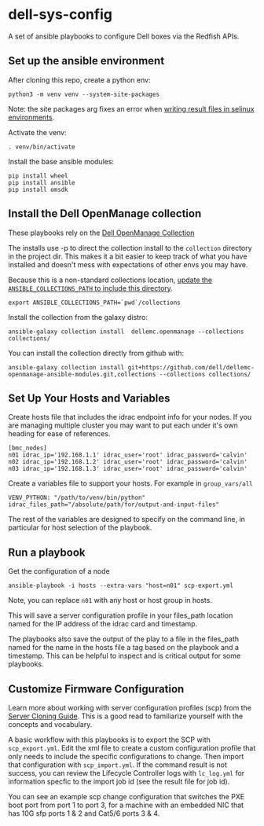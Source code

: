 # dell-sys-config

A set of ansible playbooks to configure Dell boxes via the Redfish APIs.

## Set up the ansible environment

After cloning this repo, create a python env:
```
python3 -m venv venv --system-site-packages
```
Note: the site packages arg fixes an error when [writing result files in 
selinux environments](https://stackoverflow.com/a/64513211/8928529).


Activate the venv:
```
. venv/bin/activate
```

Install the base ansible modules:
```
pip install wheel
pip install ansible
pip install omsdk
```

## Install the Dell OpenManage collection

These playbooks rely on the [Dell OpenManage Collection](https://galaxy.ansible.com/dellemc/openmanage)

The installs use -p to direct the collection install to the `collection` directory in the project dir.  This makes it a bit easier to keep track of what you have installed and doesn't mess with expectations of other envs you may have.

Because this is a non-standard collections location, [update the `ANSIBLE_COLLECTIONS_PATH` to include this directory](https://docs.ansible.com/ansible/latest/reference_appendices/config.html#envvar-ANSIBLE_COLLECTIONS_PATH).
```
export ANSIBLE_COLLECTIONS_PATH=`pwd`/collections
```
Install the collection from the galaxy distro:

```
ansible-galaxy collection install  dellemc.openmanage --collections collections/
```

You can install the collection directly from github with:
```
ansible-galaxy collection install git+https://github.com/dell/dellemc-openmanage-ansible-modules.git,collections --collections collections/
```

## Set Up Your Hosts and Variables

Create hosts file that includes the idrac endpoint info for your nodes.   If you are managing multiple cluster you may want to put each under it's own heading for ease of references.

```
[bmc_nodes]
n01 idrac_ip='192.168.1.1' idrac_user='root' idrac_password='calvin'
n02 idrac_ip='192.168.1.2' idrac_user='root' idrac_password='calvin'
n03 idrac_ip='192.168.1.3' idrac_user='root' idrac_password='calvin'
```

Create a variables file to support your hosts.  For example in `group_vars/all`
```
VENV_PYTHON: "/path/to/venv/bin/python"
idrac_files_path="/absolute/path/for/output-and-input-files"
```

The rest of the variables are designed to specify on the command line, in particular for host selection of the playbook.

## Run a playbook

Get the configuration of a node
```
ansible-playbook -i hosts --extra-vars "host=n01" scp-export.yml
```
Note, you can replace `n01` with any host or host group in hosts. 


This will save a server configuration profile in your files_path location named for the IP address of the idrac card and timestamp.

The playbooks also save the output of the play to a file in the files_path named for the name in the hosts file a tag based on the playbook and a timestamp.  This can be helpful to inspect and is critical output for some playbooks.

## Customize Firmware Configuration

Learn more about working with server configuration profiles (scp) from the
[Server Cloning Guide](https://downloads.dell.com/solutions/dell-management-solution-resources/ServerCloning_SCP%20v2_50%28DTC%20copy%29.pdf).
This is a good read to familiarize yourself with the concepts and vocabulary.

A basic workflow with this playbooks is to export the SCP with `scp_export.yml`.
Edit the xml file to create a custom configuration profile that only needs to
include the specific configurations to change.  Then import that configuration
with `scp_import.yml`.  If the command result is not success, you can review
the Lifecycle Controller logs with `lc_log.yml` for information specfic to the
import job id (see the result file for job id).

You can see an example scp change configuration that switches the PXE boot port
from port 1 to port 3, for a machine with an embedded NIC that has 10G sfp
ports 1 & 2 and Cat5/6 ports 3 & 4.

